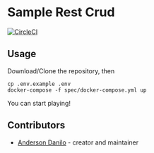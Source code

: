 # Sample Rest Crud

[![CircleCI](https://circleci.com/gh/glassy-framework/glassy-skeleton.svg?style=svg)](https://circleci.com/gh/glassy-framework/glassy-skeleton)

## Usage
Download/Clone the repository, then
```
cp .env.example .env
docker-compose -f spec/docker-compose.yml up
```

You can start playing!

## Contributors

- [Anderson Danilo](https://github.com/andersondanilo) - creator and maintainer
